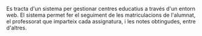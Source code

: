Es tracta d'un sistema per gestionar centres educatius a través d'un entorn web. El sistema permet fer el seguiment de les matriculacions de l'alumnat, el professorat que imparteix cada assignatura, i les notes obtingudes, entre d'altres.